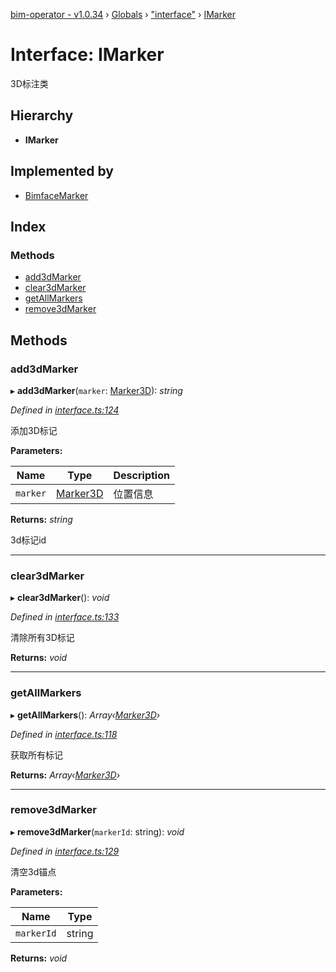 [bim-operator - v1.0.34](../README.md) › [Globals](../globals.md) › ["interface"](../modules/_interface_.md) › [IMarker](_interface_.imarker.md)

# Interface: IMarker

3D标注类

## Hierarchy

* **IMarker**

## Implemented by

* [BimfaceMarker](../classes/_providers_bimface_bimface_marker_.bimfacemarker.md)

## Index

### Methods

* [add3dMarker](_interface_.imarker.md#add3dmarker)
* [clear3dMarker](_interface_.imarker.md#clear3dmarker)
* [getAllMarkers](_interface_.imarker.md#getallmarkers)
* [remove3dMarker](_interface_.imarker.md#remove3dmarker)

## Methods

###  add3dMarker

▸ **add3dMarker**(`marker`: [Marker3D](_model_marker_3d_.marker3d.md)): *string*

*Defined in [interface.ts:124](https://github.com/youkaisteve/bim-operator/blob/b5c6c98/src/interface.ts#L124)*

添加3D标记

**Parameters:**

Name | Type | Description |
------ | ------ | ------ |
`marker` | [Marker3D](_model_marker_3d_.marker3d.md) | 位置信息 |

**Returns:** *string*

3d标记id

___

###  clear3dMarker

▸ **clear3dMarker**(): *void*

*Defined in [interface.ts:133](https://github.com/youkaisteve/bim-operator/blob/b5c6c98/src/interface.ts#L133)*

清除所有3D标记

**Returns:** *void*

___

###  getAllMarkers

▸ **getAllMarkers**(): *Array‹[Marker3D](_model_marker_3d_.marker3d.md)›*

*Defined in [interface.ts:118](https://github.com/youkaisteve/bim-operator/blob/b5c6c98/src/interface.ts#L118)*

获取所有标记

**Returns:** *Array‹[Marker3D](_model_marker_3d_.marker3d.md)›*

___

###  remove3dMarker

▸ **remove3dMarker**(`markerId`: string): *void*

*Defined in [interface.ts:129](https://github.com/youkaisteve/bim-operator/blob/b5c6c98/src/interface.ts#L129)*

清空3d锚点

**Parameters:**

Name | Type |
------ | ------ |
`markerId` | string |

**Returns:** *void*
